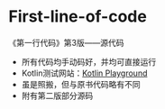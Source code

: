 # First-line-of-code
《第一行代码》第3版——源代码

- 所有代码均手动码好，并均可直接运行
- Kotlin测试网站：[Kotlin Playground](play.kotlinlang.org)
- 虽是照搬，但与原书代码略有不同
- 附有第二版部分源码
